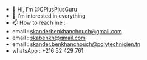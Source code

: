 - 👋 Hi, I’m @CPlusPlusGuru
- 👀 I’m interested in everything
- 📫 How to reach me :
-    email : skanderbenkhanchouch@gmail.com
-    email : skabenkh@gmail.com
-    email : skander.benkhanchouch@polytechnicien.tn
-    whatsApp : +216 52 429 761
